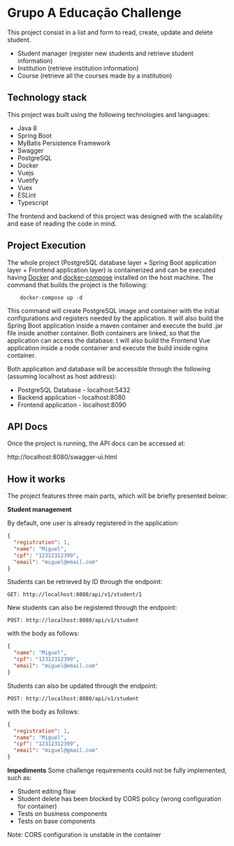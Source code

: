 # Grupo A Educação Challenge

This project consist in a list and form to read, create, update and delete student.

- Student manager (register new students and retrieve student information)
- Institution (retrieve institution information)
- Course (retrieve all the courses made by a institution)

## Technology stack

This project was built using the following technologies and languages:

- Java 8
- Spring Boot
- MyBatis Persistence Framework
- Swagger
- PostgreSQL
- Docker
- Vuejs
- Vuetify
- Vuex
- ESLint
- Typescript

The frontend and backend of this project was designed with the scalability and ease of reading the code in mind.

## Project Execution

The whole project (PostgreSQL database layer + Spring Boot application layer + Frontend application layer) is containerized and can be executed having [Docker](https://docs.docker.com/get-docker/) and [docker-compose](https://docs.docker.com/compose/install/) installed on the host machine. The command that builds the project is the following:

```shell
    docker-compose up -d
```

This command will create PostgreSQL image and container with the initial configurations and registers needed by the application. It will also build the Spring Boot application inside a maven container and execute the build .jar file inside another container. Both containers are linked, so that the application can access the database. t will also build the Frontend Vue application inside a node container and execute the build inside nginx container.

Both application and database will be accessible through the following (assuming localhost as host address):

- PostgreSQL Database - localhost:5432
- Backend application - localhost:8080
- Frontend application - localhost:8090

## API Docs

Once the project is running, the API docs can be accessed at:

http://localhost:8080/swagger-ui.html

## How it works

The project features three main parts, which will be briefly presented below:

**Student management**

By default, one user is already registered in the application:

```json
{
  "registration": 1,
  "name": "Miguel",
  "cpf": "12312312399",
  "email": "miguel@email.com"
}
```

Students can be retrieved by ID through the endpoint:

    GET: http://localhost:8080/api/v1/student/1

New students can also be registered through the endpoint:

    POST: http://localhost:8080/api/v1/student

with the body as follows:

```json
{
  "name": "Miguel",
  "cpf": "12312312399",
  "email": "miguel@email.com"
}
```

Students can also be updated through the endpoint:

    POST: http://localhost:8080/api/v1/student

with the body as follows:

```json
{
  "registration": 1,
  "name": "Miguel",
  "cpf": "12312312399",
  "email": "miguel@gmail.com"
}
```

**Impediments**
Some challenge requirements could not be fully implemented, such as:

- Student editing flow
- Student delete has been blocked by CORS policy (wrong configuration for container)
- Tests on business components
- Tests on base components

Note: CORS configuration is unstable in the container

